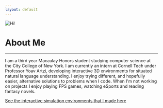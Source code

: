 ```yaml
---
layout: default
---
```


![Hi!](https://avatars0.githubusercontent.com/u/14955890?v=3&s=460)

# About Me
---


I am a third year Macaulay Honors student studying computer science at
the City College of New York. I am currently an intern at Cornell Tech under Professor Yoav Artzi, developing interactive 3D environments for situated natural language understanding. I enjoy trying different,
and hopefully easier, alternative solutions to problems when I code. When I'm not
working on projects I enjoy playing FPS games, watching eSports and reading fantasy novels.


<a href="http://ec2-52-91-17-127.compute-1.amazonaws.com" target="_blank">See the interactive simulation environments that I made here</a>


